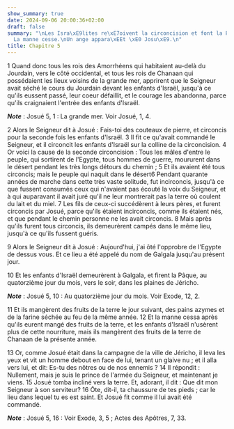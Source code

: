 ```yaml
---
show_summary: true
date: 2024-09-06 20:00:36+02:00
draft: false
summary: "\nLes Isra\xE9lites re\xE7oivent la circoncision et font la P\xE2que.\n\
  La manne cesse.\nUn ange appara\xEEt \xE0 Josu\xE9.\n"
title: Chapitre 5
---
```





1 Quand donc tous les rois des Amorrhéens qui habitaient au-delà du Jourdain, vers le côté occidental, et tous les rois de Chanaan qui possédaient les lieux voisins de la grande mer, apprirent que le Seigneur avait séché le cours du Jourdain devant les enfants d'Israël, jusqu'à ce qu'ils eussent passé, leur coeur défaillit, et le courage les abandonna, parce qu'ils craignaient l'entrée des enfants d'Israël.

***Note*** :  Josué 5, 1 : La grande mer. Voir Josué, 1, 4.


2 Alors le Seigneur dit à Josué : Fais-toi des couteaux de pierre, et circoncis pour la seconde fois les enfants d'Israël. 3 Il fit ce qu'avait commandé le Seigneur, et il circoncit les enfants d'Israël sur la colline de la circoncision. 4 Or voici la cause de la seconde circoncision : Tous les mâles d'entre le peuple, qui sortirent de l'Egypte, tous hommes de guerre, moururent dans le désert pendant les très longs détours du chemin ; 5 Et ils avaient été tous circoncis; mais le peuple qui naquit dans le désert6 Pendant quarante années de marche dans cette très vaste solitude, fut incirconcis, jusqu'à ce que fussent consumés ceux qui n'avaient pas écouté la voix du Seigneur, et à qui auparavant il avait juré qu'il ne leur montrerait pas la terre où coulent du lait et du miel. 7 Les fils de ceux-ci succédèrent à leurs pères, et furent circoncis par Josué, parce qu'ils étaient incirconcis, comme ils étaient nés, et que pendant le chemin personne ne les avait circoncis. 8 Mais après qu'ils furent tous circoncis, ils
demeurèrent campés dans le même lieu, jusqu'à ce qu'ils fussent guéris.


9 Alors le Seigneur dit à Josué : Aujourd'hui, j'ai ôté l'opprobre de l'Egypte de dessus vous. Et ce lieu a été appelé du nom de Galgala jusqu'au présent jour.


10 Et les enfants d'Israël demeurèrent à Galgala, et firent la Pâque, au quatorzième jour du mois, vers le soir, dans les plaines de Jéricho.

***Note*** :  Josué 5, 10 : Au quatorzième jour du mois. Voir Exode, 12, 2.

11 Et ils mangèrent des fruits de la terre le jour suivant, des pains azymes et de la farine séchée au feu de la même année. 12 Et la manne cessa après qu'ils eurent mangé des fruits de la terre, et les enfants d'Israël n'usèrent plus de cette nourriture, mais ils mangèrent des fruits de la terre de Chanaan de la présente année.


13 Or, comme Josué était dans la campagne de la ville de Jéricho, il leva les yeux et vit un homme debout en face de lui, tenant un glaive nu ; et il alla vers lui, et dit: Es-tu des nôtres ou de nos ennemis ? 14 Il répondit : Nullement, mais je suis le prince de l'armée du Seigneur, et maintenant je viens. 15 Josué tomba incliné vers la terre. Et, adorant, il dit : Que dit mon Seigneur à son serviteur? 16 Ôte, dit-il, ta chaussure de tes pieds ; car le lieu dans lequel tu es est saint. Et Josué fit comme il lui avait été commandé.

***Note*** :  Josué 5, 16 : Voir Exode, 3, 5 ; Actes des Apôtres, 7, 33.

